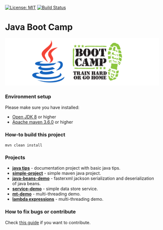 [![License: MIT](https://img.shields.io/badge/License-MIT-yellow.svg)](https://opensource.org/licenses/MIT)
[![Build Status](https://travis-ci.org/jveverka/java-boot-camp.svg?branch=master)](https://travis-ci.org/jveverka/java-boot-camp)

# Java Boot Camp

![logo](docs/java-bootcamp.png)

### Environment setup
Please make sure you have installed:
* [Open JDK 8](https://adoptopenjdk.net/) or higher
* [Apache maven 3.6.0](https://maven.apache.org/download.cgi) or higher

### How-to build this project
```
mvn clean install
```

### Projects
* [__java tips__](docs/JAVA-TIPS.md) - documentation project with basic java tips.
* [__simple-project__](simple-project) - simple maven java project.
* [__java-beans-demo__](java-bean-demo) - fasterxml jackson serialization and deserialization of java beans.
* [__service-demo__](service-demo) - simple data store service.
* [__mt-demo__](mt-demo) - multi-threading demo.
* [__lambda expressions__](lambdas) - multi-threading demo.

### How to fix bugs or contribute
Check [this guide](https://github.com/jveverka/do-not-ask-why/blob/master/github/README.md) if you want to contribute.
